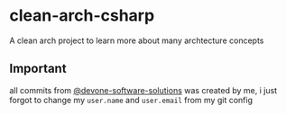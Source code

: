 # clean-arch-csharp

A clean arch project to learn more about many archtecture concepts


## Important

all commits from [@devone-software-solutions](https://github.com/devone-software-solutions) was created by me, i just forgot to change my `user.name` and `user.email` from my git config
